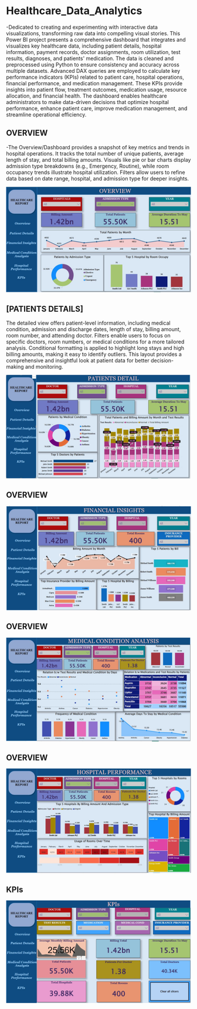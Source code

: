 # Healthcare_Data_Analytics

-Dedicated to creating and experimenting with interactive data visualizations, transforming raw data into compelling visual stories.
This Power BI project presents a comprehensive dashboard that integrates and visualizes key healthcare data, including patient details, hospital information, payment records, doctor assignments, room utilization, test results, diagnoses, and patients' medication. The data is cleaned and preprocessed using Python to ensure consistency and accuracy across multiple datasets. Advanced DAX queries are employed to calculate key performance indicators (KPIs) related to patient care, hospital operations, financial performance, and medication management. These KPIs provide insights into patient flow, treatment outcomes, medication usage, resource allocation, and financial health. The dashboard enables healthcare administrators to make data-driven decisions that optimize hospital performance, enhance patient care, improve medication management, and streamline operational efficiency.

## OVERVIEW
-The Overview/Dashboard provides a snapshot of key metrics and trends in hospital operations. It tracks the total number of unique patients, average length of stay, and total billing amounts. Visuals like pie or bar charts display admission type breakdowns (e.g., Emergency, Routine), while room occupancy trends illustrate hospital utilization. Filters allow users to refine data based on date range, hospital, and admission type for deeper insights.


![OVERVIEW](images/healthcare_1.JPG)

## [PATIENTS DETAILS]

The detailed view offers patient-level information, including medical condition, admission and discharge dates, length of stay, billing amount, room number, and attending doctor. Filters enable users to focus on specific doctors, room numbers, or medical conditions for a more tailored analysis. Conditional formatting is applied to highlight long stays and high billing amounts, making it easy to identify outliers. This layout provides a comprehensive and insightful look at patient data for better decision-making and monitoring.

![OVERVIEW](images/healthcare_2.JPG)
## OVERVIEW


![OVERVIEW](images/healthcare_3.JPG)
## OVERVIEW


![OVERVIEW](images/healthcare_4.JPG)
## OVERVIEW


![OVERVIEW](images/healthcare_5.JPG)
## KPIs

![OVERVIEW](images/healthcare_6.JPG)

